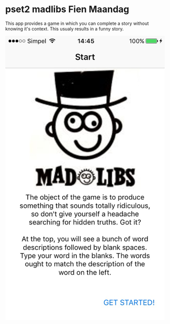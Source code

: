 # pset2 madlibs Fien Maandag

This app provides a game in which you can complete a story without knowing it's context. 
This usualy results in a funny story.

![Screenshot](/doc/screenshot_madlib.PNG)
